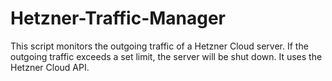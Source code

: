 # Hetzner-Traffic-Manager
This script monitors the outgoing traffic of a Hetzner Cloud server. If the outgoing traffic exceeds a set limit, the server will be shut down. It uses the Hetzner Cloud API.
